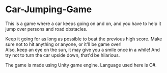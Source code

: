 # Car-Jumping-Game

This is a game where a car keeps going on and on, and you have to help it jump over persons and road obstacles.

Keep it going for as long as possible to beat the previous high score. Make sure not to hit anything or anyone, or it'll be game over!  
Also, keep an eye on the sun, it may give you a smile once in a while! And try not to turn the car upside down, that'd be hilarious.

The game is made using Unity game engine. Language used here is C#.
